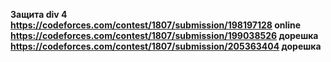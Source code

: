 <b> Защита
<b> div 4
<b> https://codeforces.com/contest/1807/submission/198197128 online
<b> https://codeforces.com/contest/1807/submission/199038526 дорешка
<b> https://codeforces.com/contest/1807/submission/205363404 дорешка
